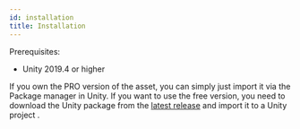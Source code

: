 ```yaml
---
id: installation
title: Installation
---
```


Prerequisites:

- Unity 2019.4 or higher

If you own the PRO version of the asset, you can simply just import it via the Package manager in Unity. If you want to use the free version, you need to download the Unity package from the [latest release](https://github.com/OndrejNepozitek/ProceduralLevelGenerator-Unity/releases/latest) and import it to a Unity project <Path path="Assets/Import/Custom package..." par />.